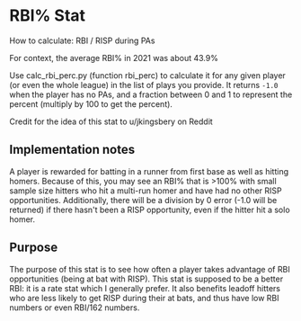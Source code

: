 # RBI% Stat

How to calculate: RBI / RISP during PAs

For context, the average RBI% in 2021 was about 43.9%

Use calc_rbi_perc.py (function rbi_perc) to calculate it for any given player (or even the whole league) in the list of plays you provide. It returns `-1.0` when the player has no PAs, and a fraction between 0 and 1 to represent the percent (multiply by 100 to get the percent).

Credit for the idea of this stat to u/jkingsbery on Reddit

## Implementation notes

A player is rewarded for batting in a runner from first base as well as hitting homers. Because of this, you may see an RBI% that is >100% with small sample size hitters who hit a multi-run homer and have had no other RISP opportunities. Additionally, there will be a division by 0 error (-1.0 will be returned) if there hasn't been a RISP opportunity, even if the hitter hit a solo homer.

## Purpose

The purpose of this stat is to see how often a player takes advantage of RBI opportunities (being at bat with RISP).
This stat is supposed to be a better RBI: it is a rate stat which I generally prefer. It also benefits leadoff hitters who are less likely to get RISP during their at bats, and thus have low RBI numbers or even RBI/162 numbers.
